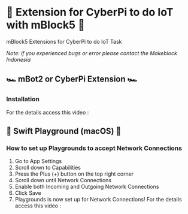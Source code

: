 # 🚀 Extension for CyberPi to do IoT with mBlock5 🚀
mBlock5 Extensions for CyberPi to do IoT Task

_Note: if you experienced bugs or error please contact the Makeblock Indonesia_

## 🏎️ mBot2 or CyberPi Extension 🏎️
### Installation
For the details access this video :


## 🍎 Swift Playground (macOS) 🍎
### How to set up Playgrounds to accept Network Connections
1. Go to App Settings
2. Scroll down to Capabilities
3. Press the Plus (+) button on the top right corner
4. Scroll down until Network Connections
5. Enable both Incoming and Outgoing Network Connections
6. Click Save
7. Playgrounds is now set up for Network Connections!
For the details access this video :
